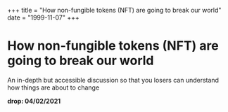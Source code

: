 +++
title = "How non-fungible tokens (NFT) are going to break our world"
date = "1999-11-07"
+++



# How non-fungible tokens (NFT) are going to break our world

An in-depth but accessible discussion so that you losers can understand how things are about to change

**drop: 04/02/2021**